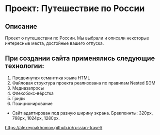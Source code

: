 # Проект: Путешествие по России

## Описание

Проект о путешествии по России.
Мы выбрали и описали некоторые интересные места, достойные вашего отпуска.

## При создании сайта применялись следующие технологии:

1. Продвинутая семантика языка HTML
2. Файловая структура проекта реализована по правилам Nested БЭМ
3. Медиазапросы
4. Флексбокс-вёрстка
5. Гриды
6. Позиционирование

- Сайт адаптирован под разную ширину экрана. Брекпоинты: 320px, 768px, 1024px, 1280px.

https://alexeypakhomov.github.io/russian-travel/
